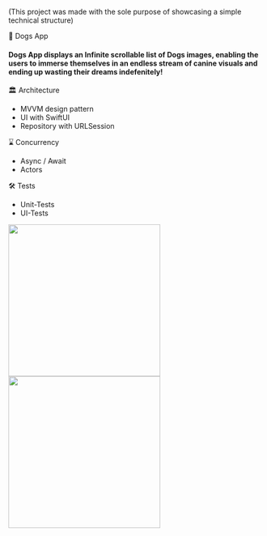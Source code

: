 (This project was made with the sole purpose of showcasing a simple technical structure)

🐶 Dogs App

#### Dogs App displays an Infinite scrollable list of Dogs images, enabling the users to immerse themselves in an endless stream of canine visuals and ending up wasting their dreams indefenitely!

🏛️ Architecture
 * MVVM design pattern
 * UI with SwiftUI
 * Repository with URLSession 

⌛️ Concurrency
 * Async / Await
 * Actors

🛠️ Tests
  * Unit-Tests
  * UI-Tests
    

<img src="https://github.com/pedromonteverde/Dogs/assets/8873973/583f9e90-c63d-4eee-b7ba-77f7fc5b9a9c" width="300"/>
<img src="https://github.com/pedromonteverde/Dogs/assets/8873973/04d6fac5-0351-4622-8850-a2420fb0cdb0" width="300"/>
